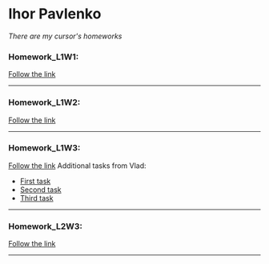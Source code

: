 # Ihor Pavlenko
*There are my cursor's homeworks* 

### Homework_L1W1:

[Follow the link](https://gist.github.com/e3d0d7c907cdeb2da4cc930a70db107f.git)
***


### Homework_L1W2:

[Follow the link](https://gist.github.com/f29f3416cd86b50c2aaa6ff3cf307011.git)
***

### Homework_L1W3:
[Follow the link](https://gist.github.com/1cb169d644a92dba1b2505b9150bb0fa.git)
Additional tasks from  Vlad:

 * [First task](https://gist.github.com/aba595a2e51f825bc47e17becbe6eb21.git)
 * [Second task](https://gist.github.com/dc654fbe28e1b0718ea139b5a85b8b6a.git)
 * [Third task](https://gist.github.com/b770fb16cdd9cc50b2f56f27a3c122e5.git)


***

### Homework_L2W3:

[Follow the link](https://gist.github.com/1cb169d644a92dba1b2505b9150bb0fa.git)
***
